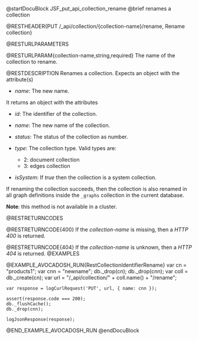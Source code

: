 
@startDocuBlock JSF_put_api_collection_rename
@brief renames a collection

@RESTHEADER{PUT /_api/collection/{collection-name}/rename, Rename collection}

@RESTURLPARAMETERS

@RESTURLPARAM{collection-name,string,required}
The name of the collection to rename.

@RESTDESCRIPTION
Renames a collection. Expects an object with the attribute(s)

- *name*: The new name.

It returns an object with the attributes

- *id*: The identifier of the collection.

- *name*: The new name of the collection.

- *status*: The status of the collection as number.

- *type*: The collection type. Valid types are:
  - 2: document collection
  - 3: edges collection

- *isSystem*: If *true* then the collection is a system collection.

If renaming the collection succeeds, then the collection is also renamed in 
all graph definitions inside the `_graphs` collection in the current database.

**Note**: this method is not available in a cluster.

@RESTRETURNCODES

@RESTRETURNCODE{400}
If the *collection-name* is missing, then a *HTTP 400* is
returned.

@RESTRETURNCODE{404}
If the *collection-name* is unknown, then a *HTTP 404*
is returned.
@EXAMPLES

@EXAMPLE_AVOCADOSH_RUN{RestCollectionIdentifierRename}
    var cn = "products1";
    var cnn = "newname";
    db._drop(cn);
    db._drop(cnn);
    var coll = db._create(cn);
    var url = "/_api/collection/" + coll.name() + "/rename";

    var response = logCurlRequest('PUT', url, { name: cnn });

    assert(response.code === 200);
    db._flushCache();
    db._drop(cnn);

    logJsonResponse(response);
@END_EXAMPLE_AVOCADOSH_RUN
@endDocuBlock

